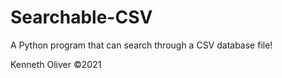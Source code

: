 # Searchable-CSV
A Python program that can search through a CSV database file!

Kenneth Oliver ©2021
